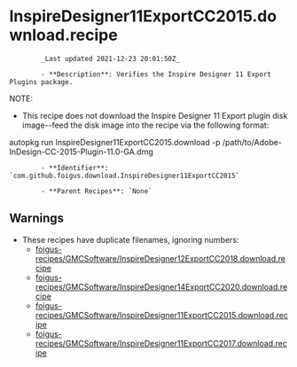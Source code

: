 # InspireDesigner11ExportCC2015.download.recipe

            _Last updated 2021-12-23 20:01:50Z_

            - **Description**: Verifies the Inspire Designer 11 Export Plugins package.

NOTE:
- This recipe does not download the Inspire Designer 11 Export plugin disk image--feed the disk image into the recipe via the following format:

autopkg run InspireDesigner11ExportCC2015.download -p /path/to/Adobe-InDesign-CC-2015-Plugin-11.0-GA.dmg

            - **Identifier**: `com.github.foigus.download.InspireDesigner11ExportCC2015`

            - **Parent Recipes**: `None`


## Warnings

- These recipes have duplicate filenames, ignoring numbers:
    - [foigus-recipes/GMCSoftware/InspireDesigner12ExportCC2018.download.recipe](/autopkg-dupe-tracker/foigus-recipes/GMCSoftware/InspireDesigner12ExportCC2018.download.recipe)
    - [foigus-recipes/GMCSoftware/InspireDesigner14ExportCC2020.download.recipe](/autopkg-dupe-tracker/foigus-recipes/GMCSoftware/InspireDesigner14ExportCC2020.download.recipe)
    - [foigus-recipes/GMCSoftware/InspireDesigner11ExportCC2015.download.recipe](/autopkg-dupe-tracker/foigus-recipes/GMCSoftware/InspireDesigner11ExportCC2015.download.recipe)
    - [foigus-recipes/GMCSoftware/InspireDesigner11ExportCC2017.download.recipe](/autopkg-dupe-tracker/foigus-recipes/GMCSoftware/InspireDesigner11ExportCC2017.download.recipe)